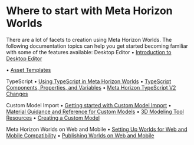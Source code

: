 # Where to start with Meta Horizon Worlds

There are a lot of facets to creation using Meta Horizon Worlds. The following documentation topics can help you get started becoming familiar with some of the features available: Desktop Editor
• [Introduction to Desktop Editor](https://developers.meta.com/horizon-worlds/learn/documentation/desktop-editor/getting-started/introduction-to-desktop-editor/)

• [Asset Templates](https://developers.meta.com/horizon-worlds/learn/documentation/desktop-editor/assets/asset-templates)

TypeScript
• [Using TypeScript in Meta Horizon Worlds](https://developers.meta.com/horizon-worlds/learn/documentation/typescript/getting-started/using-typescript-in-horizon-worlds/)
• [TypeScript Components, Properties, and Variables](https://developers.meta.com/horizon-worlds/learn/documentation/typescript/getting-started/typescript-components-properties-and-variables)
• [Meta Horizon TypeScript V2 Changes](https://developers.meta.com/horizon-worlds/learn/documentation/typescript/api-references-and-examples/horizon-typescript-v2-changes)

Custom Model Import
• [Getting started with Custom Model Import](https://developers.meta.com/horizon-worlds/learn/documentation/custom-model-import/getting-started-with-custom-model-import/)
• [Material Guidance and Reference for Custom Models](https://developers.meta.com/horizon-worlds/learn/documentation/custom-model-import/creating-custom-models-for-horizon-worlds/materials-guidance-and-reference-for-custom-models)
• [3D Modeling Tool Resources](https://developers.meta.com/horizon-worlds/learn/documentation/custom-model-import/3d-modeling-tool-resources)
• [Creating a Custom Model](https://developers.meta.com/horizon-worlds/learn/documentation/custom-model-import/creating-custom-models-for-horizon-worlds/creating-a-custom-model)

Meta Horizon Worlds on Web and Mobile
• [Setting Up Worlds for Web and Mobile Compatibility](https://developers.meta.com/horizon-worlds/learn/documentation/create-for-web-and-mobile/setting-up-worlds-for-web-and-mobile-compatibility)
• [Publishing Worlds on Web and Mobile](https://developers.meta.com/horizon-worlds/learn/documentation/create-for-web-and-mobile/publishing-worlds-on-mobile)
